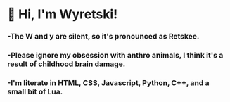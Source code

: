 # 🐾 Hi, I'm Wyretski!
### -The W and y are silent, so it's pronounced as Retskee.
### -Please ignore my obsession with anthro animals, I think it's a result of childhood brain damage.
### -I'm literate in HTML, CSS, Javascript, Python, C++, and a small bit of Lua.

